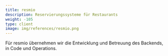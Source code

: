 ```yaml
---
title: resmio
description: Reservierungssysteme für Restaurants
weight: -105
type: client
image: img/references/resmio.png
---
```

Für resmio übernehmen wir die Entwicklung und Betreuung des Backends, in Code
und Operations.
